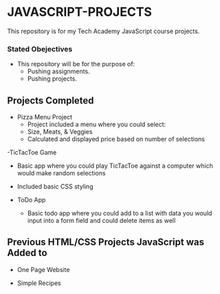 # JAVASCRIPT-PROJECTS
This repository is for my Tech Academy JavaScript course projects.

### Stated Obejectives

- This repository will be for the purpose of:
  - Pushing assignments.
  - Pushing projects. 


## Projects Completed

- Pizza Menu Project
  - Project included a menu where you could select:
  - Size, Meats, & Veggies
  - Calculated and displayed price based on number of selections

-TicTacToe Game
  - Basic app where you could play TicTacToe against a computer which would make random selections
  - Included basic CSS styling 

- ToDo App
  - Basic todo app where you could add to a list with data you would input into a form field and could delete items as well

## Previous HTML/CSS Projects JavaScript was Added to

- One Page Website

- Simple Recipes